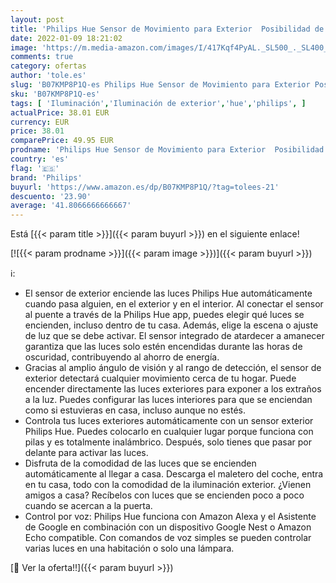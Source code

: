 ```yaml
---
layout: post
title: 'Philips Hue Sensor de Movimiento para Exterior  Posibilidad de Control por Voz'
date: 2022-01-09 18:21:02
image: 'https://m.media-amazon.com/images/I/417Kqf4PyAL._SL500_._SL400_.jpg'
comments: true
category: ofertas
author: 'tole.es'
slug: 'B07KMP8P1Q-es Philips Hue Sensor de Movimiento para Exterior Posibilidad...'
sku: 'B07KMP8P1Q-es'
tags: [ 'Iluminación','Iluminación de exterior','hue','philips', ]
actualPrice: 38.01 EUR
currency: EUR
price: 38.01
comparePrice: 49.95 EUR
prodname: 'Philips Hue Sensor de Movimiento para Exterior  Posibilidad de Control por Voz'
country: 'es'
flag: '🇪🇸'
brand: 'Philips'
buyurl: 'https://www.amazon.es/dp/B07KMP8P1Q/?tag=tolees-21'
descuento: '23.90'
average: '41.8066666666667'
---
```


Está [{{< param title >}}]({{< param buyurl >}}) en el siguiente enlace!

[![{{< param prodname >}}]({{< param image >}})]({{< param buyurl >}})

ℹ️:

- El sensor de exterior enciende las luces Philips Hue automáticamente cuando pasa alguien, en el exterior y en el interior. Al conectar el sensor al puente a través de la Philips Hue app, puedes elegir qué luces se encienden, incluso dentro de tu casa. Además, elige la escena o ajuste de luz que se debe activar. El sensor integrado de atardecer a amanecer garantiza que las luces solo estén encendidas durante las horas de oscuridad, contribuyendo al ahorro de energía.
- Gracias al amplio ángulo de visión y al rango de detección, el sensor de exterior detectará cualquier movimiento cerca de tu hogar. Puede encender directamente las luces exteriores para exponer a los extraños a la luz. Puedes configurar las luces interiores para que se enciendan como si estuvieras en casa, incluso aunque no estés.
- Controla tus luces exteriores automáticamente con un sensor exterior Philips Hue. Puedes colocarlo en cualquier lugar porque funciona con pilas y es totalmente inalámbrico. Después, solo tienes que pasar por delante para activar las luces.
- Disfruta de la comodidad de las luces que se encienden automáticamente al llegar a casa. Descarga el maletero del coche, entra en tu casa, todo con la comodidad de la iluminación exterior. ¿Vienen amigos a casa? Recíbelos con luces que se encienden poco a poco cuando se acercan a la puerta.
- Control por voz: Philips Hue funciona con Amazon Alexa y el Asistente de Google en combinación con un dispositivo Google Nest o Amazon Echo compatible. Con comandos de voz simples se pueden controlar varias luces en una habitación o solo una lámpara.

[🛒 Ver la oferta!!]({{< param buyurl >}})

